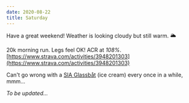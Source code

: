 ```yaml
---
date: 2020-08-22
title: Saturday
---
```


Have a great weekend! Weather is looking cloudy but still warm. 🌥

20k morning run. Legs feel OK! ACR at *108%*.
[https://www.strava.com/activities/3948201303](https://www.strava.com/activities/3948201303)

Can't go wrong with a [SIA Glassbåt](https://www.siaglass.se/sv/vara-glassar/butik/flerpack/glassbat/) (ice cream) every once in a while, mmm...

*To be updated...*
